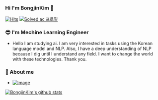 ### Hi I'm BongjinKim 👋
[![Hits](https://hits.seeyoufarm.com/api/count/incr/badge.svg?url=https%3A%2F%2Fgithub.com%2FBongjinKim&count_bg=%2379C83D&title_bg=%23555555&icon=&icon_color=%23E7E7E7&title=hits&edge_flat=false)](https://hits.seeyoufarm.com)
[![Solved.ac
프로필](http://mazassumnida.wtf/api/mini/generate_badge?boj=qhdwlsso)](https://solved.ac/qhdwlsso)
### 😎 I'm Mechine Learning Engineer
- Hello I am studying ai. I am very interested in tasks using the Korean language model and NLP. Also, I have a deep understanding of NLP because I dig until I understand any field. I want to change the world with these technologies. Thank you.

<!-- ### 🔭 Currently working
- I'm studiing at Naver-Boost-Camp AI Tech -->

### 💬 About me
- [![image](https://img.shields.io/badge/-Notion-black??style=for-the-badge&logo=notion)](https://www.notion.so/AI-97f9bc19f8cd4087862f29e8ecbf7992)

[![BongjinKim's github stats](https://github-readme-stats.vercel.app/api?username=BongjinKim&theme=dracula)](https://github.com/anuraghazra/github-readme-stats)
<!--
**BongjinKim/BongjinKim** is a ✨ _special_ ✨ repository because its `README.md` (this file) appears on your GitHub profile.

Here are some ideas to get you started:

- 🔭 I’m currently working on ...
- 🌱 I’m currently learning ...
- 👯 I’m looking to collaborate on ...
- 🤔 I’m looking for help with ...
- 💬 Ask me about ...
- 📫 How to reach me: ...
- 😄 Pronouns: ...
- ⚡ Fun fact: ...
-->
